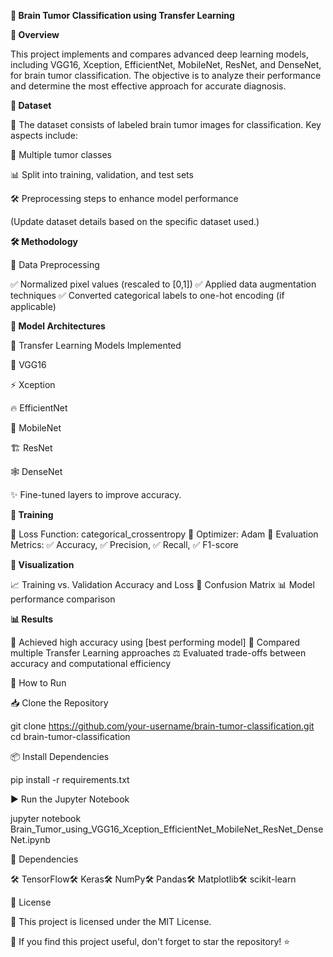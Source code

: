 **🚀 Brain Tumor Classification using Transfer Learning**



**📖 Overview**

This project implements and compares advanced deep learning models, including VGG16, Xception, EfficientNet, MobileNet, ResNet, and DenseNet, for brain tumor classification. The objective is to analyze their performance and determine the most effective approach for accurate diagnosis.

**📂 Dataset**

📌 The dataset consists of labeled brain tumor images for classification. Key aspects include:

🏥 Multiple tumor classes

📊 Split into training, validation, and test sets

🛠️ Preprocessing steps to enhance model performance

(Update dataset details based on the specific dataset used.)

**🛠️ Methodology**

🔹 Data Preprocessing

✅ Normalized pixel values (rescaled to [0,1])
✅ Applied data augmentation techniques
✅ Converted categorical labels to one-hot encoding (if applicable)

**🔹 Model Architectures**

🤖 Transfer Learning Models Implemented

🚀 VGG16

⚡ Xception

🔥 EfficientNet

📱 MobileNet

🏗️ ResNet

🕸️ DenseNet

✨ Fine-tuned layers to improve accuracy.

**🔹 Training**

🔸 Loss Function: categorical_crossentropy
🔸 Optimizer: Adam
🔸 Evaluation Metrics: ✅ Accuracy, ✅ Precision, ✅ Recall, ✅ F1-score

**🔹 Visualization**

📈 Training vs. Validation Accuracy and Loss
🧩 Confusion Matrix
📊 Model performance comparison

**📊 Results**

🎯 Achieved high accuracy using [best performing model]
📌 Compared multiple Transfer Learning approaches
⚖️ Evaluated trade-offs between accuracy and computational efficiency

🚀 How to Run

📥 Clone the Repository

git clone https://github.com/your-username/brain-tumor-classification.git
cd brain-tumor-classification

📦 Install Dependencies

pip install -r requirements.txt

▶️ Run the Jupyter Notebook

jupyter notebook Brain_Tumor_using_VGG16_Xception_EfficientNet_MobileNet_ResNet_DenseNet.ipynb

📌 Dependencies

🛠️ TensorFlow🛠️ Keras🛠️ NumPy🛠️ Pandas🛠️ Matplotlib🛠️ scikit-learn

📜 License

📄 This project is licensed under the MIT License.

🌟 If you find this project useful, don't forget to star the repository! ⭐
